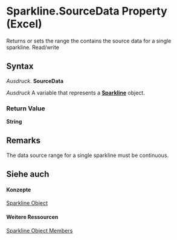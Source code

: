 
# Sparkline.SourceData Property (Excel)

Returns or sets the range the contains the source data for a single sparkline. Read/write


## Syntax

 _Ausdruck_. **SourceData**

 _Ausdruck_ A variable that represents a **[Sparkline](46951c4f-0eaa-9ce6-9703-eb3c632ea9b1.md)** object.


### Return Value

 **String**


## Remarks

The data source range for a single sparkline must be continuous.


## Siehe auch


#### Konzepte


[Sparkline Object](46951c4f-0eaa-9ce6-9703-eb3c632ea9b1.md)
#### Weitere Ressourcen


[Sparkline Object Members](http://msdn.microsoft.com/library/b5a704ce-27ff-e928-e2e3-dbe50788374d%28Office.15%29.aspx)